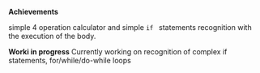 **Achievements**

simple 4  operation calculator and simple ``if `` statements recognition with the execution of the body.


**Worki in progress**
Currently working on recognition of complex if statements, for/while/do-while loops
